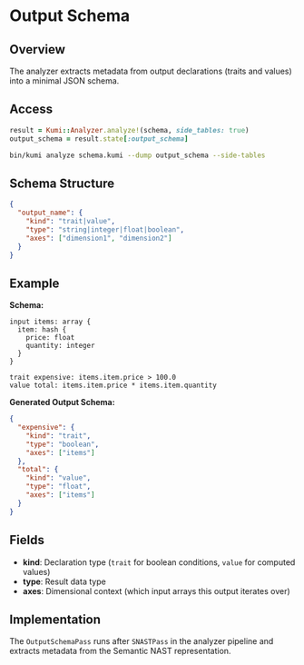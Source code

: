 # Output Schema

## Overview

The analyzer extracts metadata from output declarations (traits and values) into a minimal JSON schema.

## Access

```ruby
result = Kumi::Analyzer.analyze!(schema, side_tables: true)
output_schema = result.state[:output_schema]
```

```bash
bin/kumi analyze schema.kumi --dump output_schema --side-tables
```

## Schema Structure

```json
{
  "output_name": {
    "kind": "trait|value",
    "type": "string|integer|float|boolean",
    "axes": ["dimension1", "dimension2"]
  }
}
```

## Example

**Schema:**
```kumi
input items: array {
  item: hash {
    price: float
    quantity: integer
  }
}

trait expensive: items.item.price > 100.0
value total: items.item.price * items.item.quantity
```

**Generated Output Schema:**
```json
{
  "expensive": {
    "kind": "trait",
    "type": "boolean",
    "axes": ["items"]
  },
  "total": {
    "kind": "value",
    "type": "float",
    "axes": ["items"]
  }
}
```

## Fields

- **kind**: Declaration type (`trait` for boolean conditions, `value` for computed values)
- **type**: Result data type
- **axes**: Dimensional context (which input arrays this output iterates over)

## Implementation

The `OutputSchemaPass` runs after `SNASTPass` in the analyzer pipeline and extracts metadata from the Semantic NAST representation.
